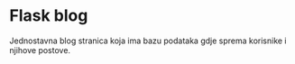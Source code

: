 # Flask blog

Jednostavna blog stranica koja ima bazu podataka gdje sprema korisnike i njihove postove.
